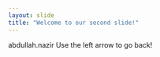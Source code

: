 ```yaml
---
layout: slide
title: "Welcome to our second slide!"
---
```

abdullah.nazir
Use the left arrow to go back!
